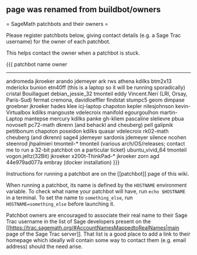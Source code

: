 ## page was renamed from buildbot/owners

= SageMath patchbots and their owners =

Please register patchbots below, giving contact details
(e.g. a Sage Trac username) for the owner of each patchbot.

This helps contact the owner when a patchbot is stuck.

{{{
patchbot name           owner
-------------           -----
andromeda               jkroeker
arando                  jdemeyer
ark                     rws
athena                  kdilks
btm2x13                 mderickx
bunion                  etn40ff (this is a laptop so it will be running sporadically)
cristal                 Bouillaguet
debian_jessie_32        tmonteil
eddy                    Vincent.Neri (LRI, Orsay, Paris-Sud)
fermat                  cremona, davidloeffler
findstat                stumpc5
geom                    dimpase
groebner                jkroeker
hades                   klee
icj-laptop              chapoton
kepler                  nilesjohnson
kevin-Virtualbox        kdilks
mangouste               vdelecroix
manifold                egourgoulhon
martin-Laptop           mantepse
mercury                 kdilks
panke                   gh-kliem
pascaline               slelievre
pbua                    novoselt
pc72-math               dkrenn (and behackl and cheuberg)
pell                    galipnik
petitbonum              chapoton
poseidon                kdilks
quasar                  vdelecroix
rk02-math               cheuberg (and dkrenn)
sage4                   jdemeyer
sardonis                jdemeyer
silence                 ncohen
steenrod                ​jhpalmieri
tmonteil-*              tmonteil (various arch/OS/releases; contact me to run a 32-bit patchbot on a particular ticket)
ubuntu_vivid_64         tmonteil
vogon.jeltz(32Bit)      jkroeker
x200t-ThinkPad-*        jkroeker
zorn                    agd
44e979ad077a            embray (docker installation)
}}}

Instructions for running a patchbot are on the [[patchbot]] page of this wiki.

When running a patchbot, its name is defined by the `HOSTNAME`
environment variable. To check what name your patchbot will have,
run `echo $HOSTNAME` in a terminal. To set the name to `something_else`,
run `HOSTNAME=something_else` before launching it.

Patchbot owners are encouraged to associate their real name to their
Sage Trac username in the list of Sage developers present on the
[[https://trac.sagemath.org/#AccountNamesMappedtoRealNames|main page of the Sage Trac server]]. That list is a good
place to add a link to their homepage which ideally will contain some
way to contact them (e.g. email address) should the need arise.
